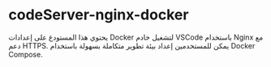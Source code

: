 # codeServer-nginx-docker
يحتوي هذا المستودع على إعدادات Docker لتشغيل خادم VSCode باستخدام Nginx مع دعم HTTPS. يمكن للمستخدمين إعداد بيئة تطوير متكاملة بسهولة باستخدام Docker Compose.
